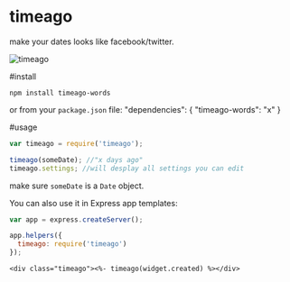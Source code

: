 # timeago

make your dates looks like facebook/twitter.

![timeago](http://i.imgur.com/W1Zwy.png)

#install

    npm install timeago-words

or from your `package.json` file:
    "dependencies": { "timeago-words": "x" }

#usage

````javascript
var timeago = require('timeago');

timeago(someDate); //"x days ago"
timeago.settings; //will desplay all settings you can edit

````
make sure `someDate` is a `Date` object.

You can also use it in Express app templates:

````javascript
var app = express.createServer();

app.helpers({
  timeago: require('timeago')
});
````

````ejs
<div class="timeago"><%- timeago(widget.created) %></div>
````
